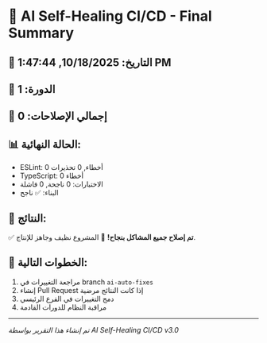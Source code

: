 # 🤖 AI Self-Healing CI/CD - Final Summary

## 📅 التاريخ: 10/18/2025, 1:47:44 PM
## 🔄 الدورة: 1
## 🔧 إجمالي الإصلاحات: 0

## 📊 الحالة النهائية:
- ESLint: 0 أخطاء, 0 تحذيرات
- TypeScript: 0 أخطاء
- الاختبارات: 0 ناجحة, 0 فاشلة
- البناء: ✅ ناجح

## 🎯 النتائج:
✅ **تم إصلاح جميع المشاكل بنجاح!**
🎉 المشروع نظيف وجاهز للإنتاج.

## 🔗 الخطوات التالية:
1. مراجعة التغييرات في branch `ai-auto-fixes`
2. إنشاء Pull Request إذا كانت النتائج مرضية
3. دمج التغييرات في الفرع الرئيسي
4. مراقبة النظام للدورات القادمة

---
*تم إنشاء هذا التقرير بواسطة AI Self-Healing CI/CD v3.0*
